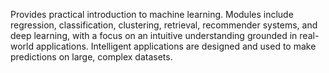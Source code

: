 Provides practical introduction to machine learning. Modules include regression, classification, clustering, retrieval, recommender systems, and deep learning, with a focus on an intuitive understanding grounded in real-world applications. Intelligent applications are designed and used to make predictions on large, complex datasets.
